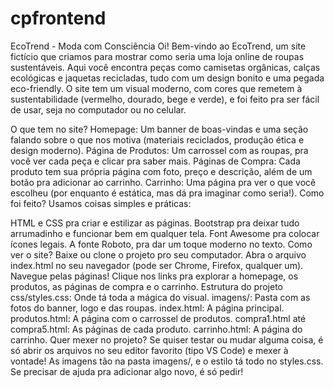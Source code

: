 # cpfrontend


EcoTrend - Moda com Consciência 
Oi! Bem-vindo ao EcoTrend, um site fictício que criamos para mostrar como seria uma loja online de roupas sustentáveis. Aqui você encontra peças como camisetas orgânicas, calças ecológicas e jaquetas recicladas, tudo com um design bonito e uma pegada eco-friendly. O site tem um visual moderno, com cores que remetem à sustentabilidade (vermelho, dourado, bege e verde), e foi feito pra ser fácil de usar, seja no computador ou no celular.

O que tem no site?
Homepage: Um banner de boas-vindas e uma seção falando sobre o que nos motiva (materiais reciclados, produção ética e design moderno).
Página de Produtos: Um carrossel com as roupas, pra você ver cada peça e clicar pra saber mais.
Páginas de Compra: Cada produto tem sua própria página com foto, preço e descrição, além de um botão pra adicionar ao carrinho.
Carrinho: Uma página pra ver o que você escolheu (por enquanto é estática, mas dá pra imaginar como seria!).
Como foi feito?
Usamos coisas simples e práticas:

HTML e CSS pra criar e estilizar as páginas.
Bootstrap pra deixar tudo arrumadinho e funcionar bem em qualquer tela.
Font Awesome pra colocar ícones legais.
A fonte Roboto, pra dar um toque moderno no texto.
Como ver o site?
Baixe ou clone o projeto pro seu computador.
Abra o arquivo index.html no seu navegador (pode ser Chrome, Firefox, qualquer um).
Navegue pelas páginas! Clique nos links pra explorar a homepage, os produtos, as páginas de compra e o carrinho.
Estrutura do projeto
css/styles.css: Onde tá toda a mágica do visual.
imagens/: Pasta com as fotos do banner, logo e das roupas.
index.html: A página principal.
produtos.html: A página com o carrossel de produtos.
compra1.html até compra5.html: As páginas de cada produto.
carrinho.html: A página do carrinho.
Quer mexer no projeto?
Se quiser testar ou mudar alguma coisa, é só abrir os arquivos no seu editor favorito (tipo VS Code) e mexer à vontade! As imagens tão na pasta imagens/, e o estilo tá todo no styles.css. Se precisar de ajuda pra adicionar algo novo, é só pedir!
